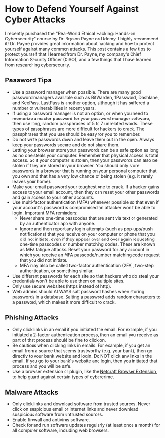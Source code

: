 # How to Defend Yourself Against Cyber Attacks

I recently purchased the "Real-World Ethical Hacking: Hands-on Cybersecurity" course by Dr. Bryson Payne on Udemy. I highly recommend it! Dr. Payne provides great information about hacking and how to protect yourself against many common attacks. This post contains a few tips to protect yourself that I learned from Dr. Payne, my company's Chief Information Security Officer (CISO), and a few things that I have learned from researching cybersecurity.


## Password Tips
* Use a password manager when possible. There are many good password managers available such as BitWarden, 1Password, Dashlane, and KeePass. LastPass is another option, although it has suffered a number of vulnerabilities in recent years. 
* If using a password manager is not an option, or when you need to memorize a master password for your password manager software, then use long, random passphrases of 5 to 7 unrelated words. These types of passphrases are more difficult for hackers to crack. The passphrases that you use should be easy for you to remember.
* Do not write passwords down and leave them out in the open. Always keep your passwords secure and do not share them. 
* Letting your browser store your passwords can be a safe option as long as no one steals your computer. Remember that physical access is total access. So if your computer is stolen, then your passwords can also be stolen if they are stored in your browser. You should only store passwords in a browser that is running on your personal computer that you own and that has a very low chance of being stolen (e.g. it rarely leaves your home). 
* Make your email password your toughest one to crack. If a hacker gains access to your email account, then they can reset your other passwords and gain access to your other accounts.
* Use multi-factor authentication (MFA) whenever possible so that even if your account's password is compromised an attacker won't be able to login. Important MFA reminders:
    * Never share one-time passcodes that are sent via text or generated by an authenticator app with anyone.
    * Ignore and then report any login attempts (such as pop-ups/push notifications) that you receive on your computer or phone that you did not initiate, even if they appear over and over again requesting one-time passcodes or number matching codes. These are known as MFA fatigue attacks. Reset your password for any account in which you receive an MFA passcode/number matching code request that you did not initiate.
    * MFA may also be called two-factor authentication (2FA), two-step authentication, or something similar.
* Use different passwords for each site so that hackers who do steal your credentials won't be able to use them on multiple sites.
* Only use secure websites (https instead of http).
* Web admins should ALWAYS salt password hashes when storing passwords in a database. Salting a password adds random characters to a password, which makes it more difficult to crack.


## Phishing Attacks
* Only click links in an email if you initiated the email. For example, if you initiated a 2-factor authentication process, then an email you receive as part of that process should be fine to click on.
* Be cautious when clicking links in emails. For example, if you get an email from a source that seems trustworthy (e.g. your bank), then go directly to your bank website and login. Do NOT click any links in the email. If you go to your bank's website and login, then you initiated that process and you will be safe.
* Use a browser extension or plugin, like the <a href="https://www.netcraft.com/apps-extensions/browser-extension/" target="_blank">Netcraft Browser Extension</a>, to help guard against certain types of cybercrime.


## Malware Attacks
* Only click links and download software from trusted sources. Never click on suspicious email or internet links and never download suspicious software from untrusted sources.
* Enable firewall and antivirus software.
* Check for and run software updates regularly (at least once a month) for all computer software, including web browsers.
